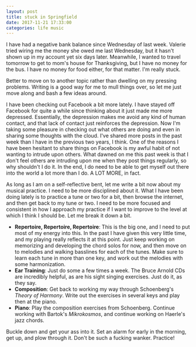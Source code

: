 ```yaml
---
layout: post
title: stuck in Springfield
date: 2017-11-21 17:33:00
categories: life music
---
```

I have had a negative bank balance since Wednesday of last week. Valerie tried wiring me the money she owed me last Wednesday, but it hasn't shown up in my account yet six days later. Meanwhile, I wanted to travel tomorrow to get to mom's house for Thanksgiving, but I have no money for the bus. I have no money for food either, for that matter. I'm really stuck.

Better to move on to another topic rather than dwelling on my pressing problems. Writing is a good way for me to mull things over, so let me just move along and bash a few ideas around.

I have been checking out Facebook a bit more lately. I have stayed off Facebook for quite a while since thinking about it just made me more depressed. Essentially, the depression makes me avoid any kind of human contact, and that lack of contact just reinforces the depression. Now I'm taking some pleasure in checking out what others are doing and even in sharing some thoughts with the cloud. I've shared more posts in the past week than I have in the previous two years, I think. One of the reasons I have been hesitant to share things on Facebook is my awful habit of not wanting to intrude upon others. What dawned on me this past week is that I don't feel others are intruding upon me when they post things regularly, so why shouldn't I do it. In the end, I do need to be able to get myself out there into the world a lot more than I do. A LOT MORE, in fact.

As long as I am on a self-reflective bent, let me write a bit now about my musical practice. I need to be more disciplined about it. What I have been doing lately is to practice a tune or two for a bit, then browse the internet, and then get back to my tune or two. I need to be more focused and consistent in how I approach my practice if I want to improve to the level at which I think I should be. Let me break it down a bit.

* **Repertoire, Repertoire, Repertoire**: This is the big one, and I need to put most of my energy into this. In the past I have given this very little time, and my playing really reflects it at this point. Just keep working on memorizing and developing the chord solos for now, and then move on to melodies and walking basslines for each of the tunes. Make sure to learn each tune in more than one key, and work out the melodies with some harmonization.
* **Ear Training**: Just do some a few times a week. The Bruce Arnold CDs are incredibly helpful, as are his sight singing exercises. Just do it, as they say.
* **Composition**: Get back to working my way through Schoenberg's *Theory of Harmony*. Write out the exercises in several keys and play then at the piano.
* **Piano**: Play the composition exercises from Schoenberg. Continue working with Bartok's *Mikrokosmos*, and continue working on Haerle's jazz chords.

Buckle down and get your ass into it. Set an alarm for early in the morning, get up, and plow through it. Don't be such a fucking wanker. Practice!
